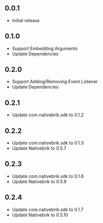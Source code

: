 ## 0.0.1

- Initial release

## 0.1.0

- Support Embedding Arguments
- Update Dependencies

## 0.2.0

- Support Adding/Removing Event Listener
- Update Dependencies

## 0.2.1

- Update com.nativebrik.sdk to 0.1.2

## 0.2.2

- Update com.nativebrik.sdk to 0.1.3
- Update Nativebrik to 0.5.7

## 0.2.3

- Update com.nativebrik.sdk to 0.1.6
- Update Nativebrik to 0.5.9

## 0.2.4

- Update com.nativebrik.sdk to 0.1.7
- Update Nativebrik to 0.5.10
